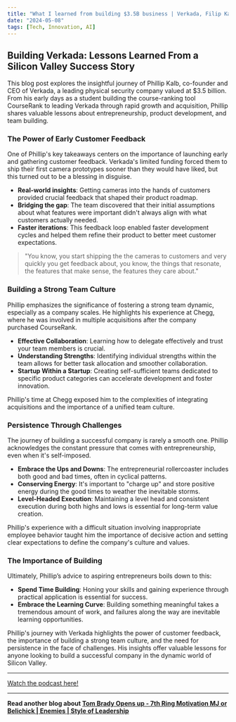 ```yaml
---
title: "What I learned from building $3.5B business | Verkada, Filip Kaliszan"
date: "2024-05-08"
tags: [Tech, Innovation, AI]
---
```


## Building Verkada: Lessons Learned From a Silicon Valley Success Story

This blog post explores the insightful journey of Phillip Kalb, co-founder and CEO of Verkada, a leading physical security company valued at $3.5 billion. From his early days as a student building the course-ranking tool CourseRank to leading Verkada through rapid growth and acquisition, Phillip shares valuable lessons about entrepreneurship, product development, and team building.

### The Power of Early Customer Feedback

One of Phillip's key takeaways centers on the importance of launching early and gathering customer feedback. Verkada's limited funding forced them to ship their first camera prototypes sooner than they would have liked, but this turned out to be a blessing in disguise.

- **Real-world insights**: Getting cameras into the hands of customers provided crucial feedback that shaped their product roadmap.
- **Bridging the gap**: The team discovered that their initial assumptions about what features were important didn't always align with what customers actually needed.
- **Faster iterations**: This feedback loop enabled faster development cycles and helped them refine their product to better meet customer expectations.

> "You know, you start shipping the the cameras to customers and very quickly you get feedback about, you know, the things that resonate, the features that make sense, the features they care about."

### Building a Strong Team Culture

Phillip emphasizes the significance of fostering a strong team dynamic, especially as a company scales. He highlights his experience at Chegg, where he was involved in multiple acquisitions after the company purchased CourseRank.

- **Effective Collaboration**: Learning how to delegate effectively and trust your team members is crucial.
- **Understanding Strengths**: Identifying individual strengths within the team allows for better task allocation and smoother collaboration.
- **Startup Within a Startup**: Creating self-sufficient teams dedicated to specific product categories can accelerate development and foster innovation.

Phillip's time at Chegg exposed him to the complexities of integrating acquisitions and the importance of a unified team culture.

### Persistence Through Challenges

The journey of building a successful company is rarely a smooth one. Phillip acknowledges the constant pressure that comes with entrepreneurship, even when it's self-imposed.

- **Embrace the Ups and Downs**: The entrepreneurial rollercoaster includes both good and bad times, often in cyclical patterns.
- **Conserving Energy**: It's important to "charge up" and store positive energy during the good times to weather the inevitable storms.
- **Level-Headed Execution**: Maintaining a level head and consistent execution during both highs and lows is essential for long-term value creation.

Phillip's experience with a difficult situation involving inappropriate employee behavior taught him the importance of decisive action and setting clear expectations to define the company's culture and values.

### The Importance of Building

Ultimately, Phillip’s advice to aspiring entrepreneurs boils down to this:

- **Spend Time Building**: Honing your skills and gaining experience through practical application is essential for success.
- **Embrace the Learning Curve**: Building something meaningful takes a tremendous amount of work, and failures along the way are inevitable learning opportunities.

Phillip's journey with Verkada highlights the power of customer feedback, the importance of building a strong team culture, and the need for persistence in the face of challenges. His insights offer valuable lessons for anyone looking to build a successful company in the dynamic world of Silicon Valley.

---

<a href="https://youtube.com/watch?v=ZfNox6j8oxM" target="_blank">Watch the podcast here!</a>

---

**Read another blog about [Tom Brady Opens up - 7th Ring Motivation MJ or Belichick | Enemies | Style of Leadership](./20230920-tombrady-pbdpodcast)**

